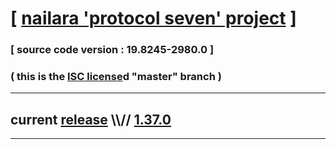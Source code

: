 
# [ [nailara 'protocol seven' project](http://src.nailara.net/) ]

### [ source code version : 19.8245-2980.0 ]

### ( this is the [ISC license](license)d "master" branch )
---
## current [release](https://github.com/anotherlink/nailara/releases) \\\\// [1.37.0](https://github.com/anotherlink/nailara/releases/tag/1.37.0)
---
